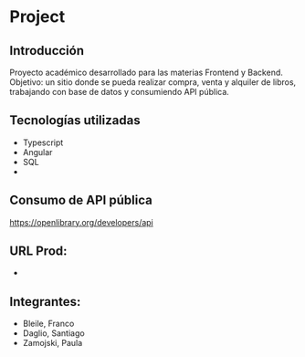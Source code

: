 # Project

## Introducción
Proyecto académico desarrollado para las materias Frontend y Backend. Objetivo: un sitio donde se pueda realizar compra, venta y alquiler de libros, trabajando con base de datos y consumiendo API pública.  

## Tecnologías utilizadas
* Typescript
* Angular
* SQL
* 

## Consumo de API pública
https://openlibrary.org/developers/api

## URL Prod:
-

## Integrantes:
* Bleile, Franco
* Daglio, Santiago
* Zamojski, Paula
